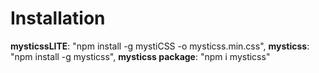 # Installation
**mysticssLITE**: "npm install -g mystiCSS -o mysticss.min.css",
**mysticss**: "npm install -g mysticss",
**mysticss package**: "npm i mysticss"
